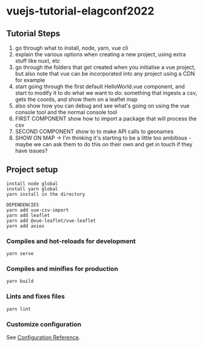 # vuejs-tutorial-elagconf2022

## Tutorial Steps
1. go through what to install, node, yarn, vue cli
2. explain the various options when creating a new project, using extra stuff like nuxt, etc
3. go through the folders that get created when you initialise a vue project, but also note that vue can be incorporated into any project using a CDN for example
4. start going through the first default HelloWorld.vue component, and start to modify it to do what we want to do: something that ingests a csv, gets the coords, and show them on a leaflet map
5. also show how you can debug and see what's going on using the vue console tool and the normal console tool
6. FIRST COMPONENT show how to import a package that will process the csv
7. SECOND COMPONENT show to to make API calls to geonames
8. SHOW ON MAP -> I'm thinking it's starting to be a little too ambitious - maybe we can ask them to do this on their own and get in touch if they have issues? 
   


## Project setup
```
install node global
install yarn global
yarn install in the directory

DEPENDENCIES
yarn add vue-csv-import
yarn add leaflet
yarn add @vue-leaflet/vue-leaflet
yarn add axios
```

### Compiles and hot-reloads for development
```
yarn serve
```

### Compiles and minifies for production
```
yarn build
```

### Lints and fixes files
```
yarn lint
```

### Customize configuration
See [Configuration Reference](https://cli.vuejs.org/config/).
